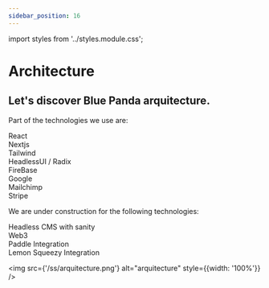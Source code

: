 ```yaml
---
sidebar_position: 16
---
```


import styles from '../styles.module.css';

# Architecture 

<h2>Let's discover <b>Blue Panda arquitecture</b>.</h2>

Part of the technologies we use are:

<div>
    <div className={styles.circle}></div> React 
</div>
<div>
    <div className={styles.circle}></div> Nextjs 
</div>
<div>
    <div className={styles.circle}></div> Tailwind 
</div>
<div>
    <div className={styles.circle}></div> HeadlessUI / Radix
</div>
<div>
    <div className={styles.circle}></div> FireBase 
</div>
<div>
    <div className={styles.circle}></div> Google 
</div>
<div>
    <div className={styles.circle}></div> Mailchimp 
</div>
<div>
    <div className={styles.circle}></div> Stripe
</div>

<div style={{marginBottom: '1rem'}}></div>

We are under construction for the following technologies:
<div>
    <div className={styles.circle}></div> Headless CMS with sanity
</div>
<div>
    <div className={styles.circle}></div> Web3 
</div>
<div>
    <div className={styles.circle}></div> Paddle Integration
</div>
<div>
    <div className={styles.circle}></div> Lemon Squeezy Integration
</div>

<div style={{marginBottom: '1rem'}}></div>

<img src={'/ss/arquitecture.png'} alt="arquitecture" style={{width: '100%'}} />
